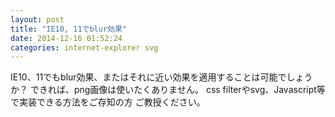 ```yaml
---
layout: post
title: "IE10, 11でblur効果"
date: 2014-12-16 01:52:24
categories: internet-explorer svg
---
```

<p>IE10、11でもblur効果、またはそれに近い効果を適用することは可能でしょうか？
できれば、png画像は使いたくありません。
css filterやsvg、Javascript等で実装できる方法をご存知の方
ご教授ください。</p>
